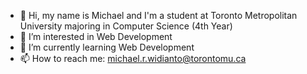 - 👋 Hi, my name is Michael and I'm a student at Toronto Metropolitan University majoring in Computer Science (4th Year)
- 👀 I’m interested in Web Development
- 🌱 I’m currently learning Web Development
- 📫 How to reach me: michael.r.widianto@torontomu.ca

<!---
michaelrw19/michaelrw19 is a ✨ special ✨ repository because its `README.md` (this file) appears on your GitHub profile.
You can click the Preview link to take a look at your changes.
--->
